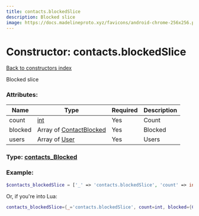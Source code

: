 ```yaml
---
title: contacts.blockedSlice
description: Blocked slice
image: https://docs.madelineproto.xyz/favicons/android-chrome-256x256.png
---
```

# Constructor: contacts.blockedSlice  
[Back to constructors index](index.md)



Blocked slice

### Attributes:

| Name     |    Type       | Required | Description |
|----------|---------------|----------|-------------|
|count|[int](../types/int.md) | Yes|Count|
|blocked|Array of [ContactBlocked](../types/ContactBlocked.md) | Yes|Blocked|
|users|Array of [User](../types/User.md) | Yes|Users|



### Type: [contacts\_Blocked](../types/contacts_Blocked.md)


### Example:

```php
$contacts_blockedSlice = ['_' => 'contacts.blockedSlice', 'count' => int, 'blocked' => [ContactBlocked, ContactBlocked], 'users' => [User, User]];
```  


Or, if you're into Lua:

```lua
contacts_blockedSlice={_='contacts.blockedSlice', count=int, blocked={ContactBlocked}, users={User}}

```


